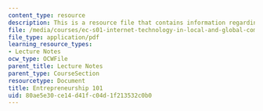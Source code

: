 ```yaml
---
content_type: resource
description: This is a resource file that contains information regarding enterpreneurship.
file: /media/courses/ec-s01-internet-technology-in-local-and-global-communities-spring-2005-summer-2005/80ae5e30ce14d41fc04d1f213532c0b0_MITEC_S01S05_e0_entrepr.pdf
file_type: application/pdf
learning_resource_types:
- Lecture Notes
ocw_type: OCWFile
parent_title: Lecture Notes
parent_type: CourseSection
resourcetype: Document
title: Entrepreneurship 101
uid: 80ae5e30-ce14-d41f-c04d-1f213532c0b0
---
```

